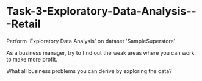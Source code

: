 # Task-3-Exploratory-Data-Analysis---Retail
Perform 'Exploratory Data Analysis' on dataset 'SampleSuperstore' 

As a business manager, try to find out the weak areas where you can work to make more profit.

What all business problems you can derive by exploring the data?
